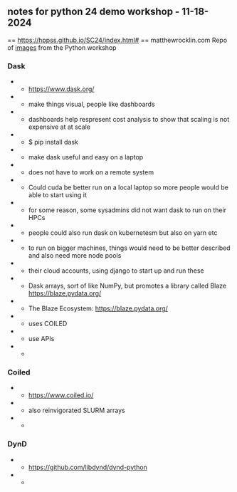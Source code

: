 ## notes for python 24 demo workshop -  11-18-2024
== https://hppss.github.io/SC24/index.html# 
== matthewrocklin.com
Repo of [images](python_demo) from the Python workshop

###  Dask
- - https://www.dask.org/
- - make things visual, people like dashboards
- - dashboards help respresent cost analysis to show that scaling is not expensive at at scale
- - $ pip install dask
- - make dask useful and easy on a laptop
- - does not have to work on a remote system
- - Could cuda be better run on a local laptop so more people would be able to start using it 
- - for some reason, some sysadmins did not want dask to run on their HPCs
- - people could also run dask on kubernetesm but also on yarn etc
- - to run on bigger machines, things would need to be better described and also need more node pools 
- - their cloud accounts, using django to start up and run these
- - Dask arrays, sort of like NumPy, but promotes a library called Blaze https://blaze.pydata.org/
- - The Blaze Ecosystem: https://blaze.pydata.org/
- - uses COILED
- - use APIs
- - 

### Coiled
- - https://www.coiled.io/
- - also reinvigorated SLURM arrays
- - 

### DynD
- - https://github.com/libdynd/dynd-python
- -  
